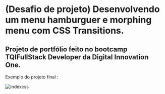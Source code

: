 <h1>(Desafio de projeto) Desenvolvendo um menu hamburguer e morphing menu com CSS Transitions.</h1>

<h2>Projeto de portfólio feito no bootcamp TQIFullStack Developer da Digital Innovation One.</h2>

Exemplo do projeto final :
  
  ![indexcss](https://user-images.githubusercontent.com/100586435/170076703-7874665f-722b-48a3-932c-e8399c6180da.jpeg)
